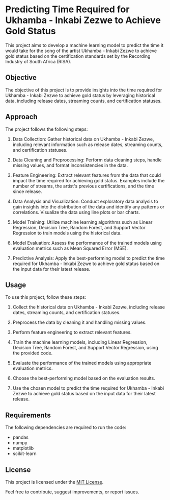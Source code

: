 # Predicting Time Required for Ukhamba - Inkabi Zezwe to Achieve Gold Status

This project aims to develop a machine learning model to predict the time it would take for the song of the artist Ukhamba - Inkabi Zezwe to achieve gold status based on the certification standards set by the Recording Industry of South Africa (RISA).

## Objective
The objective of this project is to provide insights into the time required for Ukhamba - Inkabi Zezwe to achieve gold status by leveraging historical data, including release dates, streaming counts, and certification statuses.

## Approach
The project follows the following steps:

1. Data Collection: Gather historical data on Ukhamba - Inkabi Zezwe, including relevant information such as release dates, streaming counts, and certification statuses.

2. Data Cleaning and Preprocessing: Perform data cleaning steps, handle missing values, and format inconsistencies in the data.

3. Feature Engineering: Extract relevant features from the data that could impact the time required for achieving gold status. Examples include the number of streams, the artist's previous certifications, and the time since release.

4. Data Analysis and Visualization: Conduct exploratory data analysis to gain insights into the distribution of the data and identify any patterns or correlations. Visualize the data using line plots or bar charts.

5. Model Training: Utilize machine learning algorithms such as Linear Regression, Decision Tree, Random Forest, and Support Vector Regression to train models using the historical data.

6. Model Evaluation: Assess the performance of the trained models using evaluation metrics such as Mean Squared Error (MSE).

7. Predictive Analysis: Apply the best-performing model to predict the time required for Ukhamba - Inkabi Zezwe to achieve gold status based on the input data for their latest release.

## Usage
To use this project, follow these steps:

1. Collect the historical data on Ukhamba - Inkabi Zezwe, including release dates, streaming counts, and certification statuses.

2. Preprocess the data by cleaning it and handling missing values.

3. Perform feature engineering to extract relevant features.

4. Train the machine learning models, including Linear Regression, Decision Tree, Random Forest, and Support Vector Regression, using the provided code.

5. Evaluate the performance of the trained models using appropriate evaluation metrics.

6. Choose the best-performing model based on the evaluation results.

7. Use the chosen model to predict the time required for Ukhamba - Inkabi Zezwe to achieve gold status based on the input data for their latest release.

## Requirements
The following dependencies are required to run the code:

- pandas
- numpy
- matplotlib
- scikit-learn

## License
This project is licensed under the [MIT License](LICENSE).

Feel free to contribute, suggest improvements, or report issues.

